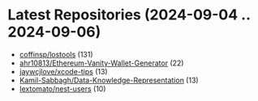 # Latest Repositories (2024-09-04 .. 2024-09-06)

- [coffinsp/lostools](https://github.com/coffinsp/lostools) (131)
- [ahr10813/Ethereum-Vanity-Wallet-Generator](https://github.com/ahr10813/Ethereum-Vanity-Wallet-Generator) (22)
- [jaywcjlove/xcode-tips](https://github.com/jaywcjlove/xcode-tips) (13)
- [Kamil-Sabbagh/Data-Knowledge-Representation](https://github.com/Kamil-Sabbagh/Data-Knowledge-Representation) (13)
- [lextomato/nest-users](https://github.com/lextomato/nest-users) (10)
